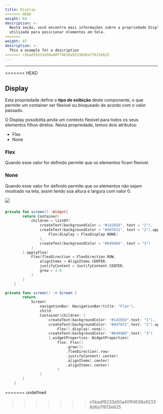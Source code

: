 ```yaml
---
title: Display
<<<<<<< HEAD
weight: 84
description: >-
  Nesta seção, você encontra mais informações sobre a propriedade Display
  utilizada para posicionar elementos em tela.
=======
weight: 87
description: >-
  This a example for a description
>>>>>>> c5badf6233a50a40ff4638a92338d6a7f613e625
---
```


---

<<<<<<< HEAD
## Display

Esta propriedade define o **tipo de exibição** deste componente, o que permite um container ser flexível ou bloqueado de acordo com o valor passado. 

O Display possibilita ainda um contexto flexível para todos os seus elementos filhos diretos. Nesta propriedade, temos dois atributos:

* Flex
* None

### **Flex**

Quando esse valor for definido permite que os elementos ficam flexível.

### **None**

Quando esse valor for definido permite que os elementos não sejam mostrado na tela, assim tendo sua altura e largura com valor 0.



![](https://lh6.googleusercontent.com/3cy2o8XKmTf0wequEI5ycerpdW48FvjiyXGvpfDtg3sOq3qz6ZJnKPQhVZ-9B0ed7GyUGGNQwfQbk1uEzDEADfmouCFPlrWWpjemG7yKHuhYkjvoY3zCe0nKVgYCqVWJA3VGS6_-)

### 




```kotlin
private fun screen() :Widget{
        return Container(
            children = listOf(
                createText(backgroundColor = "#142850", text = "1"),
                createText(backgroundColor = "#dd7631", text = "2").applyFlex(
                    Flex(display = FlexDisplay.NONE)
                ),
                createText(backgroundColor = "#649d66", text = "3")
            )
        ).applyFlex(
            Flex(flexDirection = FlexDirection.ROW,
                alignItems = AlignItems.CENTER,
                justifyContent = JustifyContent.CENTER,
                grow = 1.0
            )
        )
    }
```




```swift
private func screen() -> Screen {
        return
            Screen(
                navigationBar: NavigationBar(title: "Flex"),
                child:
                Container(children: [
                    createText(backgroundColor: "#142850",text: "1"),
                    createText(backgroundColor: "#dd7631",text: "2").applyFlex(
                        Flex().display(.none)),
                    createText(backgroundColor: "#649d66",text: "3")
                    ],widgetProperties: WidgetProperties(
                        flex: Flex()
                            .grow(1)
                            .flexDirection(.row)
                            .justifyContent(.center)
                            .alignItems(.center)
                            .alignItems(.center)
                        )
                )
        )
    }
```
=======
undefined
>>>>>>> c5badf6233a50a40ff4638a92338d6a7f613e625
